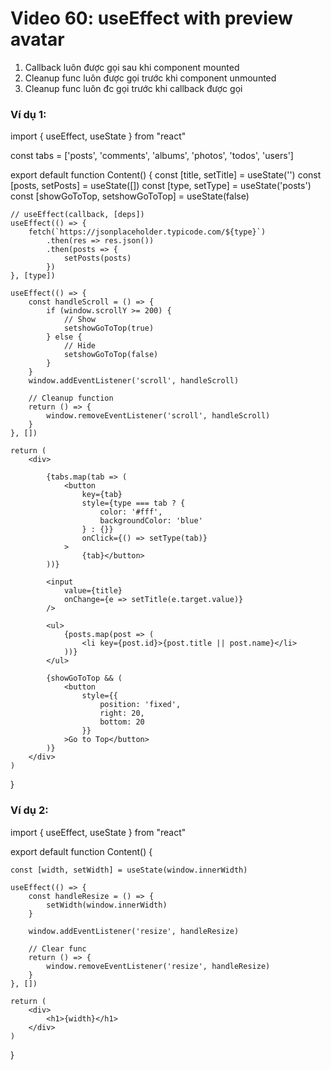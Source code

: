# Video 60: useEffect with preview avatar

1. Callback luôn được gọi sau khi component mounted
2. Cleanup func luôn được gọi trước khi component unmounted
3. Cleanup func luôn đc gọi trước khi callback được gọi

### Ví dụ 1:

import { useEffect, useState } from "react"


const tabs = ['posts', 'comments', 'albums', 'photos', 'todos', 'users']

export default function Content() {
    const [title, setTitle] = useState('')
    const [posts, setPosts] = useState([])
    const [type, setType] = useState('posts')
    const [showGoToTop, setshowGoToTop] = useState(false)

    // useEffect(callback, [deps])
    useEffect(() => {
        fetch(`https://jsonplaceholder.typicode.com/${type}`)
            .then(res => res.json())
            .then(posts => {
                setPosts(posts)
            })
    }, [type])

    useEffect(() => {
        const handleScroll = () => {
            if (window.scrollY >= 200) {
                // Show
                setshowGoToTop(true)
            } else {
                // Hide
                setshowGoToTop(false)
            }
        }
        window.addEventListener('scroll', handleScroll)

        // Cleanup function
        return () => {
            window.removeEventListener('scroll', handleScroll)
        }
    }, [])

    return (
        <div>

            {tabs.map(tab => (
                <button
                    key={tab}
                    style={type === tab ? {
                        color: '#fff',
                        backgroundColor: 'blue'
                    } : {}}
                    onClick={() => setType(tab)}
                >
                    {tab}</button>
            ))}

            <input
                value={title}
                onChange={e => setTitle(e.target.value)}
            />

            <ul>
                {posts.map(post => (
                    <li key={post.id}>{post.title || post.name}</li>
                ))}
            </ul>

            {showGoToTop && (
                <button
                    style={{
                        position: 'fixed',
                        right: 20,
                        bottom: 20
                    }}
                >Go to Top</button>
            )}
        </div>
    )
}

### Ví dụ 2:

import { useEffect, useState } from "react"


export default function Content() {

    const [width, setWidth] = useState(window.innerWidth)

    useEffect(() => {
        const handleResize = () => {
            setWidth(window.innerWidth)
        }

        window.addEventListener('resize', handleResize)

        // Clear func
        return () => {
            window.removeEventListener('resize', handleResize)
        }
    }, [])

    return (
        <div>
            <h1>{width}</h1>
        </div>
    )
}